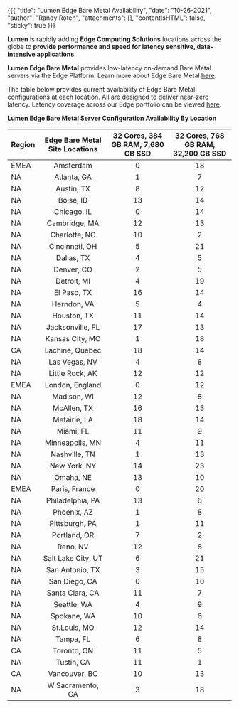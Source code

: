 {{{
  "title": "Lumen Edge Bare Metal Availability",
  "date": "10-26-2021",
  "author": "Randy Roten",
  "attachments": [],
  "contentIsHTML": false,
  "sticky": true
}}}

**Lumen** is rapidly adding **Edge Computing Solutions** locations across the globe to **provide performance and speed for latency sensitive, data-intensive applications**.

**Lumen Edge Bare Metal** provides low-latency on-demand Bare Metal servers via the Edge Platform. Learn more about Edge Bare Metal [here](/edge-computing-solutions/edge-bare-metal/).

The table below provides current availability of Edge Bare Metal configurations at each location. All are designed to deliver near-zero latency. Latency coverage across our Edge portfolio can be viewed [here](https://www.lumen.com/en-us/resources/network-maps.html#edge-roadmap).

**Lumen Edge Bare Metal Server Configuration Availability By Location**

**Region**|**Edge Bare Metal Site Locations**|**32 Cores, 384 GB RAM, 7,680 GB SSD**|**32 Cores, 768 GB RAM, 32,200 GB SSD**
|:--------|:-----------:|:------------:|:-------------------:|
EMEA|Amsterdam|0|18
NA|Atlanta, GA|1|7
NA|Austin, TX|8|12
NA|Boise, ID|13|14
NA|Chicago, IL|0|14
NA|Cambridge, MA|12|13
NA|Charlotte, NC|10|2
NA|Cincinnati, OH|5|21
NA|Dallas, TX|4|5
NA|Denver, CO|2|5
NA|Detroit, MI|4|19
NA|El Paso, TX|16|14
NA|Herndon, VA|5|4
NA|Houston, TX|11|14
NA|Jacksonville, FL|17|13
NA|Kansas City, MO|1|18
CA|Lachine, Quebec|18|14
NA|Las Vegas, NV|4|8
NA|Little Rock, AK|12|12
EMEA|London, England|0|12
NA|Madison, WI|12|8
NA|McAllen, TX|16|13
NA|Metairie, LA|18|14
NA|Miami, FL|11|9
NA|Minneapolis, MN|4|11
NA|Nashville, TN|1|13
NA|New York, NY|14|23
NA|Omaha, NE|13|10
EMEA|Paris, France|0|20
NA|Philadelphia, PA|13|6
NA|Phoenix, AZ|1|8
NA|Pittsburgh, PA|1|11
NA|Portland, OR|7|2
NA|Reno, NV|12|8
NA|Salt Lake City, UT|6|21
NA|San Antonio, TX|3|15
NA|San Diego, CA|0|10
NA|Santa Clara, CA|11|7
NA|Seattle, WA|4|9
NA|Spokane, WA|10|6
NA|St.Louis, MO|12|14
NA|Tampa, FL|6|8
CA|Toronto, ON|11|5
NA|Tustin, CA|11|1
CA|Vancouver, BC|10|13
NA|W Sacramento, CA|3|18
